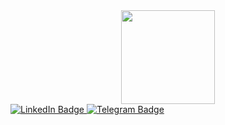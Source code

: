 <div id="header" align="center">
  <img src="https://media1.giphy.com/media/v1.Y2lkPTc5MGI3NjExM2hhZGY5Z29uYmtmcnJrNjA0cTAxa3lzY2E4Zm4zaHRmemd3ZXhnNSZlcD12MV9pbnRlcm5hbF9naWZfYnlfaWQmY3Q9cw/HN6GLlUsMvue652b2w/giphy.gif" width="150"/>
</div>

<div id="badges">
  <a href="www.linkedin.com/in/angelina-kotelnikova-602275148">
    <img src="https://img.shields.io/badge/LinkedIn-blue?style=for-the-badge&logo=linkedin&logoColor=white" alt="LinkedIn Badge"/>
  </a>
  <a href="https://t.me/AngLucky">
    <img src="https://img.shields.io/badge/Telegram-blue?logo=telegram&logoColor=white&style=for-the-badge" alt="Telegram Badge"/>
  </a>
</div>

<img src="https://komarev.com/ghpvc/?username=ang-lucky&style=flat-square&color=blue" alt=""/>





